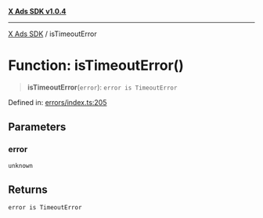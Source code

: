 [**X Ads SDK v1.0.4**](../README.md)

***

[X Ads SDK](../globals.md) / isTimeoutError

# Function: isTimeoutError()

> **isTimeoutError**(`error`): `error is TimeoutError`

Defined in: [errors/index.ts:205](https://github.com/kage1020/x-ads-sdk/blob/main/src/errors/index.ts#L205)

## Parameters

### error

`unknown`

## Returns

`error is TimeoutError`
